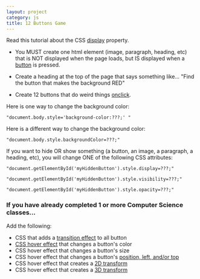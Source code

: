 ```yaml
---
layout: project
category: js
title: 12 Buttons Game
---
```

Read this tutorial about the CSS [display](https://www.w3schools.com/css/css_display_visibility.asp) property.

  - You MUST create one html element (image, paragraph, heading, etc) that is NOT displayed when the page loads, but IS displayed when a [button](https://www.w3schools.com/tags/tag_button.asp) is pressed.

  - Create a heading at the top of the page that says something like... "Find the button that makes the background RED"

  - Create 12 buttons that do weird things [onclick](https://www.w3schools.com/jsref/event_onclick.asp).

Here is one way to change the background color:
```
"document.body.style='background-color:???;' "
```
Here is a different way to change the background color:
```
"document.body.style.backgroundColor=???;"
```
If you want to hide OR show something (a button, an image, a paragraph, a heading, etc), you will change ONE of the following CSS attributes:
```
"document.getElementById('myHiddenButton').style.display=???;"
```
```
"document.getElementById('myHiddenButton').style.visibility=???;"
```
```
"document.getElementById('myHiddenButton').style.opacity=???;"
```


### If you have already completed 1 or more Computer Science classes...

Add the following:
  - CSS that adds a [transition effect](https://www.w3schools.com/css/css3_transitions.asp) to all button
  - [CSS hover effect](https://www.w3schools.com/cssref/sel_hover.asp) that changes a button's color
  - CSS hover effect that changes a button's size
  - CSS hover effect that changes a button's [position, left, and/or top](https://www.w3schools.com/cssref/pr_class_position.asp)
  - CSS hover effect that creates a [2D transform](https://www.w3schools.com/css/css3_2dtransforms.asp)
  - CSS hover effect that creates a [3D transform](https://www.w3schools.com/css/css3_3dtransforms.asp)
